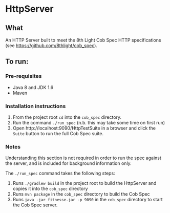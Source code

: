 # HttpServer

## What

An HTTP Server built to meet the 8th Light Cob Spec HTTP specifications (see https://github.com/8thlight/cob_spec).

## To run:

### Pre-requisites

- Java 8 and JDK 1.6
- Maven

### Installation instructions

1. From the project root `cd` into the `cob_spec` directory.
2. Run the command `./run_spec` (n.b. this may take some time on first run)
3. Open http://localhost:9090/HttpTestSuite in a browser and click the `Suite` button to run the
full Cob Spec suite.

### Notes

Understanding this section is not required in order to run the spec against the server, and is
included for background information only.

The `./run_spec` command takes the following steps:

1. Runs `./gradlew build` in the project root to build the HttpServer and copies it into the `cob_spec` directory
2. Runs `mvn package` in the `cob_spec` directory to build the Cob Spec
3. Runs `java -jar fitnesse.jar -p 9090` in the `cob_spec` directory to start the Cob Spec server.

